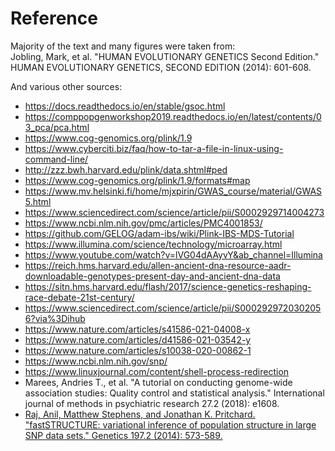 # Reference

Majority of the text and many figures were taken from:<br /> 
Jobling, Mark, et al. "HUMAN EVOLUTIONARY GENETICS Second Edition." HUMAN EVOLUTIONARY GENETICS, SECOND EDITION (2014): 601-608.

And various other sources:

- https://docs.readthedocs.io/en/stable/gsoc.html
- https://comppopgenworkshop2019.readthedocs.io/en/latest/contents/03_pca/pca.html
- https://www.cog-genomics.org/plink/1.9
- https://www.cyberciti.biz/faq/how-to-tar-a-file-in-linux-using-command-line/
- http://zzz.bwh.harvard.edu/plink/data.shtml#ped
- https://www.cog-genomics.org/plink/1.9/formats#map
- https://www.mv.helsinki.fi/home/mjxpirin/GWAS_course/material/GWAS5.html
- https://www.sciencedirect.com/science/article/pii/S0002929714004273 
- https://www.ncbi.nlm.nih.gov/pmc/articles/PMC4001853/
- https://github.com/GELOG/adam-ibs/wiki/Plink-IBS-MDS-Tutorial 
- https://www.illumina.com/science/technology/microarray.html
- https://www.youtube.com/watch?v=lVG04dAAyvY&ab_channel=Illumina
- https://reich.hms.harvard.edu/allen-ancient-dna-resource-aadr-downloadable-genotypes-present-day-and-ancient-dna-data
- https://sitn.hms.harvard.edu/flash/2017/science-genetics-reshaping-race-debate-21st-century/
- https://www.sciencedirect.com/science/article/pii/S0002929720302056?via%3Dihub
- https://www.nature.com/articles/s41586-021-04008-x
- https://www.nature.com/articles/d41586-021-03542-y
- https://www.nature.com/articles/s10038-020-00862-1
- https://www.ncbi.nlm.nih.gov/snp/
- https://www.linuxjournal.com/content/shell-process-redirection
- Marees, Andries T., et al. "A tutorial on conducting genome-wide association studies: Quality control and statistical analysis." International journal of methods in psychiatric research 27.2 (2018): e1608.
- [Raj, Anil, Matthew Stephens, and Jonathan K. Pritchard. "fastSTRUCTURE: variational inference of population structure in large SNP data sets." Genetics 197.2 (2014): 573-589.](https://academic.oup.com/genetics/article/197/2/573/6074271)